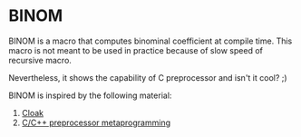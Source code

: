 BINOM
=====

BINOM is a macro that computes binominal coefficient at compile time. This
macro is not meant to be used in practice because of slow speed of recursive
macro.

Nevertheless, it shows the capability of C preprocessor and isn't
it cool? ;)

BINOM is inspired by the following material:
1. [Cloak](https://github.com/pfultz2/Cloak)
2. [C/C++ preprocessor metaprogramming](http://saadahmad.ca/cc-preprocessor-metaprogramming-2/)
